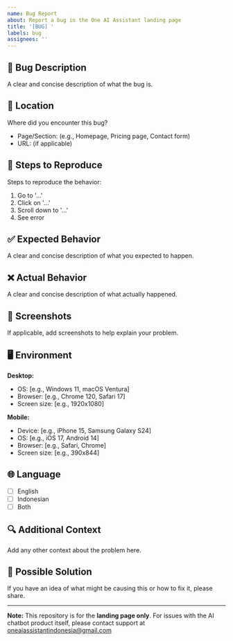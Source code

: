 ```yaml
---
name: Bug Report
about: Report a bug in the One AI Assistant landing page
title: '[BUG] '
labels: bug
assignees: ''
---
```


## 🐛 Bug Description
A clear and concise description of what the bug is.

## 📍 Location
Where did you encounter this bug?
- Page/Section: (e.g., Homepage, Pricing page, Contact form)
- URL: (if applicable)

## 🔄 Steps to Reproduce
Steps to reproduce the behavior:
1. Go to '...'
2. Click on '...'
3. Scroll down to '...'
4. See error

## ✅ Expected Behavior
A clear and concise description of what you expected to happen.

## ❌ Actual Behavior
A clear and concise description of what actually happened.

## 📸 Screenshots
If applicable, add screenshots to help explain your problem.

## 🖥️ Environment
**Desktop:**
- OS: [e.g., Windows 11, macOS Ventura]
- Browser: [e.g., Chrome 120, Safari 17]
- Screen size: [e.g., 1920x1080]

**Mobile:**
- Device: [e.g., iPhone 15, Samsung Galaxy S24]
- OS: [e.g., iOS 17, Android 14]
- Browser: [e.g., Safari, Chrome]
- Screen size: [e.g., 390x844]

## 🌐 Language
- [ ] English
- [ ] Indonesian
- [ ] Both

## 🔍 Additional Context
Add any other context about the problem here.

## 📝 Possible Solution
If you have an idea of what might be causing this or how to fix it, please share.

---

**Note:** This repository is for the **landing page only**. For issues with the AI chatbot product itself, please contact support at oneaiassistantindonesia@gmail.com
